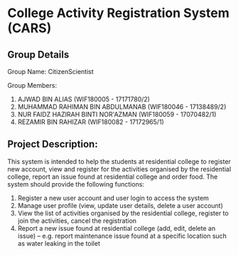 # College Activity Registration System (CARS)

## Group Details

Group Name: CitizenScientist

Group Members:
1. AJWAD BIN ALIAS (WIF180005 - 17171780/2)
2. MUHAMMAD RAHIMAN BIN ABDULMANAB (WIF180046 - 17138489/2)
3. NUR FAIDZ HAZIRAH BINTI NOR'AZMAN (WIF180059 - 17070482/1)
4. REZAMIR BIN RAHIZAR (WIF180082 - 17172965/1)

## Project Description:

This system is intended to help the students at residential college to register new account, view and register for the activities organised by the residential college, report an issue found at residential college and order food. The system should provide the following functions:

1. Register a new user account and user login to access the system
2. Manage user profile (view, update user details, delete a user account)
3. View the list of activities organised by the residential college, register to join the activities, cancel the registration
4. Report a new issue found at residential college (add, edit, delete an issue) – e.g. report maintenance issue found at a specific location such as water leaking in the toilet


